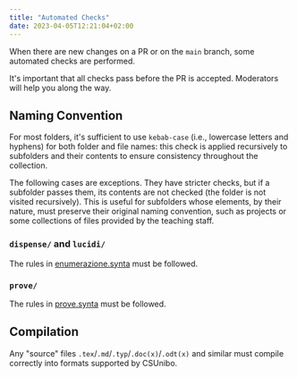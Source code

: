 ```yaml
---
title: "Automated Checks"
date: 2023-04-05T12:21:04+02:00
---
```


When there are new changes on a PR or on the `main` branch, some automated checks are performed.

It's important that all checks pass before the PR is accepted. Moderators will help you along the way.

## Naming Convention

For most folders, it's sufficient to use `kebab-case` (i.e., lowercase letters and hyphens) for both folder and file names: this check is applied recursively to subfolders and their contents to ensure consistency throughout the collection.

The following cases are exceptions. They have stricter checks, but if a subfolder passes them, its contents are not checked (the folder is not visited recursively). This is useful for subfolders whose elements, by their nature, must preserve their original naming convention, such as projects or some collections of files provided by the teaching staff.

### `dispense/` and `lucidi/`

The rules in [enumerazione.synta](https://github.com/csunibo/config/blob/main/enumerazione.synta) must be followed.

### `prove/`

The rules in [prove.synta](https://github.com/csunibo/config/blob/main/prove.synta) must be followed.

## Compilation

Any "source" files `.tex`/`.md`/`.typ`/`.doc(x)`/`.odt(x)` and similar must compile correctly into formats supported by CSUnibo.
